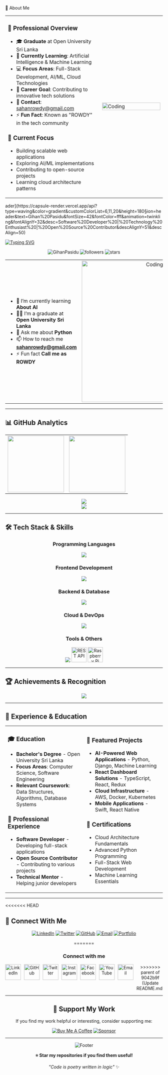 <div align="---

## 🚀 About Me

<table>
<tr>
<td width="60%">

### 💫 Professional Overview
- 🎓 **Graduate** at Open University Sri Lanka
- 🌱 **Currently Learning**: Artificial Intelligence & Machine Learning
- 💻 **Focus Areas**: Full-Stack Development, AI/ML, Cloud Technologies
- 🎯 **Career Goal**: Contributing to innovative tech solutions
- 📧 **Contact**: sahanrowdy@gmail.com
- ⚡ **Fun Fact**: Known as "ROWDY" in the tech community

### 🔭 Current Focus
- Building scalable web applications
- Exploring AI/ML implementations
- Contributing to open-source projects
- Learning cloud architecture patterns

</td>
<td width="40%">
  <img align="center" alt="Coding" width="100%" src="https://user-images.githubusercontent.com/74038190/229223263-cf2e4b07-2615-4f87-9c38-e37600f8381a.gif">
</td>
</tr>
</table>ader](https://capsule-render.vercel.app/api?type=waving&color=gradient&customColorList=6,11,20&height=180&section=header&text=Gihan%20Pasidu&fontSize=42&fontColor=fff&animation=twinkling&fontAlignY=32&desc=Software%20Developer%20|%20Technology%20Enthusiast%20|%20Open%20Source%20Contributor&descAlignY=51&descAlign=50)

[![Typing SVG](https://readme-typing-svg.herokuapp.com?font=Fira+Code&weight=600&size=28&pause=1000&color=2E9EF7&center=true&vCenter=true&random=false&width=600&lines=Full+Stack+Developer;AI+%26+Machine+Learning+Enthusiast;Open+Source+Contributor;Technology+Innovation+Advocate)](https://git.io/typing-svg)

<p align="center">
  <img src="https://komarev.com/ghpvc/?username=GihanPasidu&label=Profile%20views&color=0e75b6&style=for-the-badge" alt="GihanPasidu" />
  <img src="https://img.shields.io/github/followers/GihanPasidu?label=Followers&style=for-the-badge&color=blue" alt="followers" />
  <img src="https://img.shields.io/github/stars/GihanPasidu?label=Stars&style=for-the-badge&color=yellow" alt="stars" />
</p>

<table align="center">
<tr border="none">
<td width="50%" align="left">
  
- 🌱 I’m currently learning **About AI**
- 🧑‍🎓 I’m a graduate at **Open University Sri Lanka**
- 💬 Ask me about **Python**
- 📫 How to reach me **sahanrowdy@gmail.com**
- ⚡ Fun fact **Call me as ROWDY**

</td>
<td width="50%" align="center">
  <img align="center" alt="Coding" width="450" src="https://repository-images.githubusercontent.com/588181932/e36ec678-7984-4cdd-8e4c-a3932772ff8e">
</td>
</tr>
</table>

---

## 📊 GitHub Analytics

<div align="center">
  <table>
    <tr>
      <td>
        <img height="180em" src="https://github-readme-stats.vercel.app/api?username=GihanPasidu&show_icons=true&theme=tokyonight&include_all_commits=true&count_private=true&hide_border=true"/>
      </td>
      <td>
        <img height="180em" src="https://github-readme-stats.vercel.app/api/top-langs/?username=GihanPasidu&layout=compact&langs_count=8&theme=tokyonight&hide_border=true"/>
      </td>
    </tr>
  </table>
  
  <img src="https://github-readme-streak-stats.herokuapp.com/?user=GihanPasidu&theme=tokyonight&hide_border=true" />
  
  <br>
  
  <img src="https://github-readme-activity-graph.vercel.app/graph?username=GihanPasidu&theme=tokyo-night&hide_border=true&area=true" />
  
</div>

---

## 🛠️ Tech Stack & Skills

<div align="center">

### Programming Languages
<p>
  <img src="https://skillicons.dev/icons?i=python,java,javascript,typescript,cpp,cs,swift" />
</p>

### Frontend Development
<p>
  <img src="https://skillicons.dev/icons?i=react,redux,html,css,sass,webpack,gatsby" />
</p>

### Backend & Database
<p>
  <img src="https://skillicons.dev/icons?i=django,nodejs,mysql,postgresql,mongodb" />
</p>

### Cloud & DevOps
<p>
  <img src="https://skillicons.dev/icons?i=aws,docker,kubernetes,nginx,git,github" />
</p>

### Tools & Others
<p>
  <img src="https://skillicons.dev/icons?i=vscode,figma,postman,jest,graphql" />
  <img src="https://techstack-generator.vercel.app/restapi-icon.svg" alt="REST API" width="48" height="48" />
  <img src="https://techstack-generator.vercel.app/raspberrypi-icon.svg" alt="Raspberry Pi" width="48" height="48" />
</p>

</div>

---

## 🏆 Achievements & Recognition

<div align="center">
  <img src="https://github-profile-trophy.vercel.app/?username=GihanPasidu&theme=tokyonight&no-frame=true&no-bg=false&margin-w=4&row=1" />
</div>

---

## 💼 Experience & Education

<table>
<tr>
<td width="50%">

### 🎓 Education
- **Bachelor's Degree** - Open University Sri Lanka
- **Focus Areas**: Computer Science, Software Engineering
- **Relevant Coursework**: Data Structures, Algorithms, Database Systems

### 🏢 Professional Experience
- **Software Developer** - Developing full-stack applications
- **Open Source Contributor** - Contributing to various projects
- **Technical Mentor** - Helping junior developers

</td>
<td width="50%">

### 🚀 Featured Projects
- **AI-Powered Web Applications** - Python, Django, Machine Learning
- **React Dashboard Solutions** - TypeScript, React, Redux
- **Cloud Infrastructure** - AWS, Docker, Kubernetes
- **Mobile Applications** - Swift, React Native

### 📜 Certifications
- Cloud Architecture Fundamentals
- Advanced Python Programming
- Full-Stack Web Development
- Machine Learning Essentials

</td>
</tr>
</table>

---

<<<<<<< HEAD
## 🤝 Connect With Me

<div align="center">

[![LinkedIn](https://img.shields.io/badge/LinkedIn-0077B5?style=for-the-badge&logo=linkedin&logoColor=white)](https://linkedin.com/in/gihan-pasidu)
[![Twitter](https://img.shields.io/badge/Twitter-1DA1F2?style=for-the-badge&logo=twitter&logoColor=white)](https://twitter.com/gihanpasidu)
[![GitHub](https://img.shields.io/badge/GitHub-100000?style=for-the-badge&logo=github&logoColor=white)](https://github.com/GihanPasidu)
[![Email](https://img.shields.io/badge/Email-D14836?style=for-the-badge&logo=gmail&logoColor=white)](mailto:sahanrowdy@gmail.com)
[![Portfolio](https://img.shields.io/badge/Portfolio-FF5722?style=for-the-badge&logo=todoist&logoColor=white)](https://gihanpasidu.dev)

=======
<h3 align="center">Connect with me</h3>
<div align="center" style="display: flex; flex-wrap: nowrap; overflow-x: auto; gap: 10px;">
  <a href="https://www.linkedin.com/in/your-linkedin-username" target="_blank">
    <img src="https://img.icons8.com/color/48/000000/linkedin.png" alt="LinkedIn" width="50" height="50">
  </a>
  <a href="https://github.com/your-github-username" target="_blank">
    <img src="https://img.icons8.com/color/48/000000/github--v1.png" alt="GitHub" width="50" height="50">
  </a>
  <a href="https://twitter.com/your-twitter-username" target="_blank">
    <img src="https://img.icons8.com/color/48/000000/twitter--v1.png" alt="Twitter" width="50" height="50">
  </a>
  <a href="https://www.instagram.com/your-instagram-username" target="_blank">
    <img src="https://img.icons8.com/color/48/000000/instagram-new--v1.png" alt="Instagram" width="50" height="50">
  </a>
  <a href="https://www.facebook.com/your-facebook-username" target="_blank">
    <img src="https://img.icons8.com/color/48/000000/facebook-new.png" alt="Facebook" width="50" height="50">
  </a>
  <a href="https://www.youtube.com/your-youtube-channel" target="_blank">
    <img src="https://img.icons8.com/color/48/000000/youtube-play.png" alt="YouTube" width="50" height="50">
  </a>
  <a href="mailto:your-email@gmail.com" target="_blank">
    <img src="https://img.icons8.com/color/48/000000/gmail--v1.png" alt="Email" width="50" height="50">
  </a>
>>>>>>> parent of 9042b9f (Update README.md)
</div>

---

## 💖 Support My Work

<div align="center">

If you find my work helpful or interesting, consider supporting me:

[![Buy Me A Coffee](https://img.shields.io/badge/Buy%20Me%20A%20Coffee-ffdd00?style=for-the-badge&logo=buy-me-a-coffee&logoColor=black)](https://buymeacoffee.com/gihanpasidu)
[![Sponsor](https://img.shields.io/badge/Sponsor-30363D?style=for-the-badge&logo=GitHub-Sponsors&logoColor=#EA4AAA)](https://github.com/sponsors/GihanPasidu)

</div>

---

<div align="center">
  
![Footer](https://capsule-render.vercel.app/api?type=waving&color=gradient&customColorList=6,11,20&height=100&section=footer)

**⭐ Star my repositories if you find them useful!**

*"Code is poetry written in logic"* ✨

</div>

</div>
